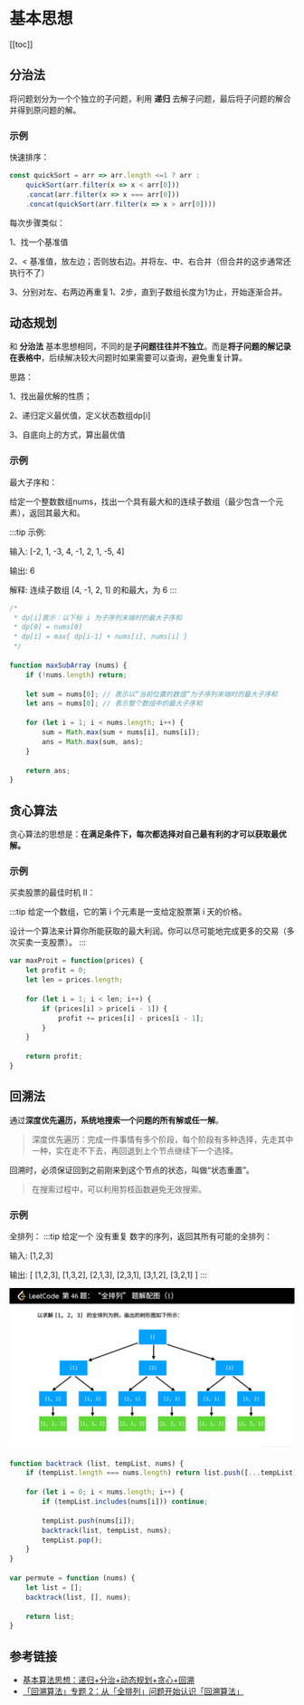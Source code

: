 # 基本思想

[[toc]]

## 分治法
将问题划分为一个个独立的子问题，利用 **递归** 去解子问题，最后将子问题的解合并得到原问题的解。

### 示例
快速排序：
```js
const quickSort = arr => arr.length <=1 ? arr :
    quickSort(arr.filter(x => x < arr[0]))
    .concat(arr.filter(x => x === arr[0]))
    .concat(quickSort(arr.filter(x => x > arr[0])))
```
每次步骤类似：

1、找一个基准值

2、< 基准值，放左边；否则放右边。并将左、中、右合并（但合并的这步通常还执行不了）

3、分别对左、右两边再重复1、2步，直到子数组长度为1为止，开始逐渐合并。

## 动态规划
和 **分治法** 基本思想相同，不同的是**子问题往往并不独立**。而是**将子问题的解记录在表格中**，后续解决较大问题时如果需要可以查询，避免重复计算。

思路：

1、找出最优解的性质；

2、递归定义最优值，定义状态数组dp[i]

3、自底向上的方式，算出最优值

### 示例
最大子序和：

给定一个整数数组nums，找出一个具有最大和的连续子数组（最少包含一个元素），返回其最大和。

:::tip
示例:

输入: [-2, 1, -3, 4, -1, 2, 1, -5, 4]

输出: 6

解释: 连续子数组 [4, -1, 2, 1] 的和最大，为 6
:::

```js
/*
 * dp[i]表示：以下标 i 为子序列末端时的最大子序和
 * dp[0] = nums[0]
 * dp[i] = max{ dp[i-1] + nums[i], nums[i] }
 */ 

function maxSubArray (nums) {
    if (!nums.length) return;

    let sum = nums[0]; // 表示以“当前位置的数值”为子序列末端时的最大子序和
    let ans = nums[0]; // 表示整个数组中的最大子序和

    for (let i = 1; i < nums.length; i++) {
        sum = Math.max(sum + nums[i], nums[i]);
        ans = Math.max(sum, ans);
    }

    return ans;
}
```

## 贪心算法
贪心算法的思想是：**在满足条件下，每次都选择对自己最有利的才可以获取最优解。**

### 示例
买卖股票的最佳时机 II：

:::tip
给定一个数组，它的第 i 个元素是一支给定股票第 i 天的价格。

设计一个算法来计算你所能获取的最大利润。你可以尽可能地完成更多的交易（多次买卖一支股票）。
:::

```js
var maxProit = function(prices) {
    let profit = 0;
    let len = prices.length;

    for (let i = 1; i < len; i++) {
        if (prices[i] > price[i - 1]) {
            profit += prices[i] - prices[i - 1];
        }
    }

    return profit;
}
```

## 回溯法
通过**深度优先遍历，系统地搜索一个问题的所有解或任一解**。
> 深度优先遍历：完成一件事情有多个阶段，每个阶段有多种选择，先走其中一种，实在走不下去，再回退到上个节点继续下一个选择。

回溯时，必须保证回到之前刚来到这个节点的状态，叫做“状态重置”。
> 在搜索过程中，可以利用剪枝函数避免无效搜索。

### 示例
全排列：
:::tip
给定一个 没有重复 数字的序列，返回其所有可能的全排列：

输入: [1,2,3]

输出:
[
  [1,2,3],
  [1,3,2],
  [2,1,3],
  [2,3,1],
  [3,1,2],
  [3,2,1]
]
:::

![alt](./img/img-1.png)

```js
function backtrack (list, tempList, nums) {
    if (tempList.length === nums.length) return list.push([...tempList]);

    for (let i = 0; i < nums.length; i++) {
        if (tempList.includes(nums[i])) continue;

        tempList.push(nums[i]);
        backtrack(list, tempList, nums);
        tempList.pop();
    }
}

var permute = function (nums) {
    let list = [];
    backtrack(list, [], nums);

    return list;
}
```

<!-- ![alt](./img/img-2.png) -->

## 参考链接
 - [基本算法思想：递归+分治+动态规划+贪心+回溯](https://segmentfault.com/a/1190000014680336)
 - [「回溯算法」专题 2：从「全排列」问题开始认识「回溯算法」](https://liweiwei1419.gitee.io/leetcode-algo/2018/02/02/leetcode-solution/backtracking-2/)